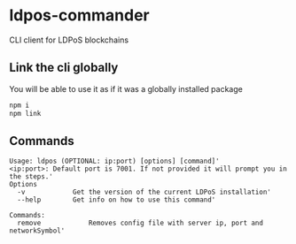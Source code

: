 # ldpos-commander
CLI client for LDPoS blockchains

## Link the cli globally
You will be able to use it as if it was a globally installed package
```js
npm i
npm link
```

## Commands
```
Usage: ldpos (OPTIONAL: ip:port) [options] [command]'
<ip:port>: Default port is 7001. If not provided it will prompt you in the steps.'
Options
  -v            Get the version of the current LDPoS installation'
  --help        Get info on how to use this command'

Commands:
  remove            Removes config file with server ip, port and networkSymbol'
```
